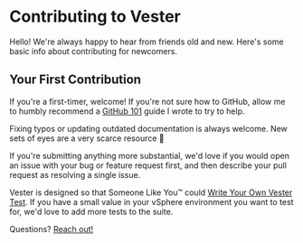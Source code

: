# Contributing to Vester

Hello! We're always happy to hear from friends old and new. Here's some basic info about contributing for newcomers.

## Your First Contribution

If you're a first-timer, welcome! If you're not sure how to GitHub, allow me to humbly recommend a [GitHub 101] guide I wrote to try to help.

Fixing typos or updating outdated documentation is always welcome. New sets of eyes are a very scarce resource :slightly_smiling_face:

If you're submitting anything more substantial, we'd love if you would open an issue with your bug or feature request first, and then describe your pull request as resolving a single issue.

Vester is designed so that Someone Like You™ could [Write Your Own Vester Test]. If you have a small value in your vSphere environment you want to test for, we'd love to add more tests to the suite.

Questions? [Reach out!]


[GitHub 101]: http://www.brianbunke.com/blog/2017/05/08/github-101/
[Write Your Own Vester Test]: http://www.brianbunke.com/blog/2017/03/09/write-your-own-vester-test/
[Reach out!]: /blob/master/README.md
